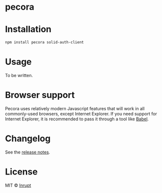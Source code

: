 pecora
======

# Installation

```bash
npm install pecora solid-auth-client
```

# Usage

To be written.

# Browser support

Pecora uses relatively modern Javascript features that will work in all commonly-used browsers, except Internet Explorer. If you need support for Internet Explorer, it is recommended to pass it through a tool like [Babel](https://babeljs.io).

# Changelog

See the [release notes](./CHANGELOG.md).

# License

MIT © [Inrupt](https://inrupt.com)
